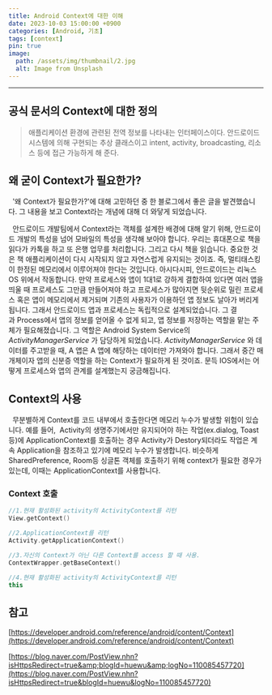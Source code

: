 ```yaml
---
title: Android Context에 대한 이해
date: 2023-10-03 15:00:00 +0900
categories: [Android, 기초]
tags: [context]
pin: true
image:
  path: /assets/img/thumbnail/2.jpg
  alt: Image from Unsplash
---
```

---

## 공식 문서의 Context에 대한 정의 

> 애플리케이션 환경에 관련된 전역 정보를 나타내는 인터페이스이다. 안드로이드 시스템에 의해 구현되는 추상 클래스이고 intent, activity, broadcasting, 리소스 등에 접근 가능하게 해 준다.

## 왜 굳이 Context가 필요한가? 

&nbsp; '왜 Context가 필요한가?'에 대해 고민하던 중 한 블로그에서 좋은 글을 발견했습니다. 그 내용을 보고 Context라는 개념에 대해 더 와닿게 되었습니다.

&nbsp; 안드로이드 개발팀에서 Context라는 객체를 설계한 배경에 대해 알기 위해, 안드로이드 개발의 특성을 넘어 모바일의 특성을 생각해 보아야 합니다. 우리는 휴대폰으로 책을 읽다가 카톡을 하고 또 은행 업무를 처리합니다. 그리고 다시 책을 읽습니다. 중요한 것은 책 애플리케이션이 다시 시작되지 않고 자연스럽게 유지되는 것이죠. 즉, 멀티태스킹이 한정된 메모리에서 이루어져야 한다는 것입니다. 아시다시피, 안드로이드는 리눅스 OS 위에서 작동합니다. 만약 프로세스와 앱이 1대1로 강하게 결합하여 있다면 여러 앱을 띄울 때 프로세스도 그만큼 만들어져야 하고 프로세스가 많아지면 뒷순위로 밀린 프로세스 혹은 앱이 메모리에서 제거되며 기존의 사용자가 이용하던 앱 정보도 날아가 버리게 됩니다. 그래서 안드로이드 앱과 프로세스는 독립적으로 설계되었습니다.  그 결과 Process에서 앱의 정보를 얻어올 수 없게 되고, 앱 정보를 저장하는 역할을 맡는 주체가 필요해졌습니다. 그 역할은 Android System Service의 _ActivityManagerService_ 가 담당하게 되었습니다. _ActivityManagerService_ 와 데이터를 주고받을 때, A 앱은 A 앱에 해당하는 데이터만 가져와야 합니다. 그래서 중간 매개체이자 앱의 신분증 역할을 하는 Context가 필요하게 된 것이죠. 문득 IOS에서는 어떻게 프로세스와 앱의 관계를 설계했는지 궁금해집니다.

## Context의 사용

&nbsp; 무분별하게 Context를 코드 내부에서 호출한다면 메모리 누수가 발생할 위험이 있습니다. 예를 들어,  Activity의 생명주기에서만 유지되어야 하는 작업(ex.dialog, Toast 등)에 ApplicationContext를 호출하는 경우 Activity가 Destory되더라도 작업은 계속 Application을 참조하고 있기에 메모리 누수가 발생합니다. 비슷하게 SharedPreference, Room등 싱글톤 객체를 호출하기 위해 context가 필요한 경우가 있는데, 이때는 ApplicationContext를 사용합니다.

### Context 호출

```kotlin
//1.현재 활성화된 activity의 ActivityContext를 리턴
View.getContext()

//2.ApplicationContext를 리턴
Activity.getApplicationContext()

//3.자신의 Context가 아닌 다른 Context를 access 할 때 사용.
ContextWrapper.getBaseContext()

//4.현재 활성화된 activity의 ActivityContext를 리턴
this
```

## 참고

[https://developer.android.com/reference/android/content/Context](https://developer.android.com/reference/android/content/Context)

[https://blog.naver.com/PostView.nhn?isHttpsRedirect=true&amp;blogId=huewu&amp;logNo=110085457720](https://blog.naver.com/PostView.nhn?isHttpsRedirect=true&blogId=huewu&logNo=110085457720)
